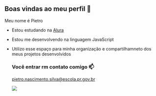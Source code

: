 ## Boas vindas ao meu perfil 🎱

Meu nome é Pietro 

- Estou estudando na [Alura](https://ww.alura.com.br)
- Estou me desenvolvendo na linguagem JavaScript
- Utilizo  esse espaço para minha organização e compartilhamneto dos meus projetos desenvolvidos

  ### Você entrar rm contato comigo 📫

  pietro.nascimento.silva@escola.pr.gov.br
  
  ![](https://media.tenor.com/4j_zmBd3lGoAAAAM/neymar-neymar-jr.gif)
